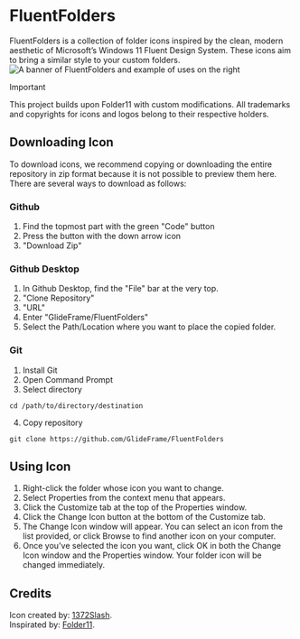 # FluentFolders
 FluentFolders is a collection of folder icons inspired by the clean, modern aesthetic of Microsoft’s Windows 11 Fluent Design System. These icons aim to bring a similar style to your custom folders.
![A banner of FluentFolders and example of uses on the right](https://i.ibb.co.com/CKfpTFfc/Github-fluentfolder.png)

> [!IMPORTANT]
> This project builds upon Folder11 with custom modifications.  All trademarks and copyrights for icons and logos belong to their respective holders.

## Downloading Icon
To download icons, we recommend copying or downloading the entire repository in zip format because it is not possible to preview them here. There are several ways to download as follows:

### Github
1. Find the topmost part with the green "Code" button
2. Press the button with the down arrow icon
3. "Download Zip"
   
### Github Desktop
1. In Github Desktop, find the "File" bar at the very top.
2. "Clone Repository"
3. "URL"
4. Enter "GlideFrame/FluentFolders"
5. Select the Path/Location where you want to place the copied folder.

### Git
1. Install Git
2. Open Command Prompt
3. Select directory
```
cd /path/to/directory/destination
```
4. Copy repository
```
git clone https://github.com/GlideFrame/FluentFolders
```

## Using Icon
1. Right-click the folder whose icon you want to change.
2. Select Properties from the context menu that appears.
3. Click the Customize tab at the top of the Properties window.
4. Click the Change Icon button at the bottom of the Customize tab.
5. The Change Icon window will appear. You can select an icon from the list provided, or click Browse to find another icon on your computer.
6. Once you've selected the icon you want, click OK in both the Change Icon window and the Properties window. Your folder icon will be changed immediately.

## Credits
Icon created by: [1372Slash](https://github.com/1372Slash). <br/>
Inspirated by: [Folder11](https://github.com/icon11-community/Folder11).
